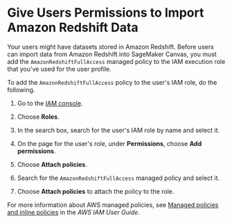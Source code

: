 # Give Users Permissions to Import Amazon Redshift Data<a name="canvas-redshift-permissions"></a>

Your users might have datasets stored in Amazon Redshift\. Before users can import data from Amazon Redshift into SageMaker Canvas, you must add the `AmazonRedshiftFullAccess` managed policy to the IAM execution role that you've used for the user profile\.

To add the `AmazonRedshiftFullAccess` policy to the user's IAM role, do the following\.

1. Go to the [IAM console](https://console.aws.amazon.com/iamv2)\.

1. Choose **Roles**\.

1. In the search box, search for the user's IAM role by name and select it\.

1. On the page for the user's role, under **Permissions**, choose **Add permissions**\.

1. Choose **Attach policies**\.

1. Search for the `AmazonRedshiftFullAccess` managed policy and select it\.

1. Choose **Attach policies** to attach the policy to the role\.

For more information about AWS managed policies, see [Managed policies and inline policies](https://docs.aws.amazon.com/IAM/latest/UserGuide/access_policies_managed-vs-inline.html) in the *AWS IAM User Guide*\.